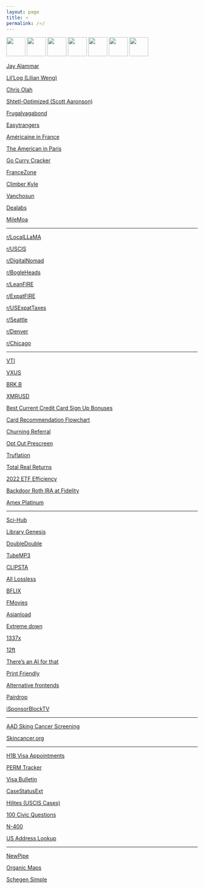 ```yaml
---
layout: page
title: ⭐
permalink: /⭐/
---
```


<a href="https://news.ycombinator.com/"><img src="https://news.ycombinator.com/favicon.ico" width="50" height="50" /></a>
<a href="https://slickdeals.net/"><img src="https://slickdeals.net/images/slickdeals_icon.svg" width="50" height="50" /></a>
<a href="https://bogleheads.org/"><img src="https://bogleheads.org/favicon.ico" width="50" height="50" /></a>
<a href="https://www.rfi.fr/en/"><img src="https://www.rfi.fr/favicon.ico" width="50" height="50" /></a>
<a href="https://www.lemonde.fr/en/"><img src="https://www.lemonde.fr/favicon.ico" width="50" height="50" /></a>
<a href="https://www.memeorandum.com/"><img src="https://www.memeorandum.com/favicon.ico" width="50" height="50" /></a>
<a href="https://xkcd.com/"><img src="https://xkcd.com/favicon.ico" width="50" height="50" /></a>


[Jay Alammar](https://jalammar.github.io/)

[Lil’Log (Lilian Weng)](https://lilianweng.github.io/)

[Chris Olah](https://colah.github.io/)

[Shtetl-Optimized (Scott Aaronson)](https://scottaaronson.blog/)

[Frugalvagabond](https://frugalvagabond.com/) 

[Easytrangers](https://www.easytrangers.com/)

[Américaine in France](https://www.americaineinfrance.com/)

[The American in Paris](https://theamericaninparis.com/)

[Go Curry Cracker](https://www.gocurrycracker.com)

[FranceZone](https://www.francezone.com/)

[Climber Kyle](https://climberkyle.com/)

[Vanchosun](https://www.vanchosun.com/)

[Dealabs](https://www.dealabs.com)

[MileMoa](https://www.milemoa.com/bbs/)

---

[r/LocalLLaMA](https://farside.link/libreddit/r/LocalLLaMA/)

[r/USCIS](https://farside.link/libreddit/r/uscis)

[r/DigitalNomad](https://farside.link/libreddit/r/digitalnomad/)

[r/BogleHeads](https://farside.link/libreddit/r/bogleheads)

[r/LeanFIRE](https://farside.link/libreddit/r/leanfire)

[r/ExpatFIRE](https://farside.link/libreddit/r/expatfire)

[r/USExpatTaxes](https://farside.link/libreddit/r/usexpattaxes)

[r/Seattle](https://farside.link/libreddit/r/seattle) 

[r/Denver](https://farside.link/libreddit/r/denver)

[r/Chicago](https://farside.link/libreddit/r/chicago)

---

[VTI](https://www.google.com/finance/quote/VTI:NYSEARCA)

[VXUS](https://www.google.com/finance/quote/VXUS:NASDAQ)

[BRK.B](https://www.google.com/finance/quote/BRK.B:NYSE)

[XMRUSD](https://www.google.com/finance/quote/XMR-USD)

[Best Current Credit Card Sign Up Bonuses](https://www.doctorofcredit.com/best-current-credit-card-sign-bonuses/#Recent_Changes)

[Card Recommendation Flowchart](https://m16p-churning.s3.us-east-2.amazonaws.com/Card+Recommendation+Flowchart+Latest.html)

[Churning Referral](https://churning.rankt.com/referrals/)

[Opt Out Prescreen](https://www.optoutprescreen.com/)

[Truflation](https://truflation.com/)

[Total Real Returns](https://totalrealreturns.com/s/USDOLLAR,BRK-B,VTI,VXUS,SGOV?start=2022-01-01)

[2022 ETF Efficiency](https://docs.google.com/spreadsheets/u/0/d/1owatGsAWQ3Ep60lo50cpLaj7LoH-FtPSXxNPwGuAMk8/htmlview#gid=437441803)

[Backdoor Roth IRA at Fidelity](https://www.whitecoatinvestor.com/how-to-do-a-backdoor-roth-ira-at-fidelity/)

[Amex Platinum](https://thepointsguy.com/credit-cards/american-express/10-things-to-do-amex-platinum/)

---

[Sci-Hub](https://sci-hub.se/)

[Library Genesis](http://libgen.rs/)

[DoubleDouble](https://doubledouble.top/)

[TubeMP3](https://tubemp3.to)

[CLIPSTA](https://clipsta.us.to)

[All Lossless](https://alllossless.net)

[BFLIX](https://web.bflix.to/home)

[FMovies](https://fmoviesz.to/home)

[Asianload](https://asianembed.io/)

[Extreme down](https://www.extreme-down.moe)

[1337x](https://1337x.to/)

[12ft](https://12ft.io/)

[There’s an AI for that](https://theresanaiforthat.com/alphabetical/)

[Print Friendly](https://www.printfriendly.com)

[Alternative frontends](https://farside.link/)

[Pairdrop](https://pairdrop.net/)

[iSponsorBlockTV](https://github.com/dmunozv04/iSponsorBlockTV) 

---

[AAD Sking Cancer Screening](https://www.aad.org/public/public-health/skin-cancer-screenings/find-a-screening)

[Skincancer.org](https://www.skincancer.org/early-detection/destination-healthy-skin/schedule/)

---

[H1B Visa Appointments](https://h1bslots.vercel.app/)

[PERM Tracker](https://permtimeline.com/)

[Visa Bulletin](https://travel.state.gov/content/travel/en/legal/visa-law0/visa-bulletin.html)

[CaseStatusExt](https://www.casestatusext.com/cases/MSC2490062117)

[Hilites (USCIS Cases)](https://hilites.today/dashboard/MSC_LB/I-485)

[100 Civic Questions](https://www.uscis.gov/citizenship/find-study-materials-and-resources/study-for-the-test/100-civics-questions-and-answers-with-mp3-audio-english-version)

[N-400](https://www.uscis.gov/n-400)

[US Address Lookup](https://firstlogic.com/tools/verify-address)

---

[NewPipe](https://github.com/TeamNewPipe/NewPipe/releases)

[Organic Maps](https://organicmaps.app/)

[Schegen Simple](https://schengensimple.com/)


<script>
    document.getElementsByClassName("post-title").item(0).innerText = null;
</script>
